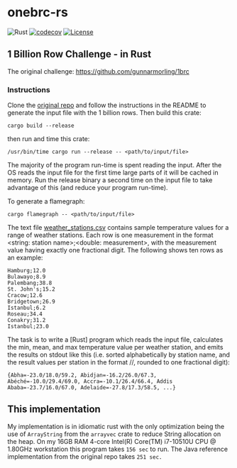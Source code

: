 # onebrc-rs
![Rust](https://github.com/mtelahun/onebrc-rs/actions/workflows/rust.yml/badge.svg)
[![codecov](https://codecov.io/gh/mtelahun/onebrc-rs/branch/main/graph/badge.svg?token=A1P9I5E2LU)](https://codecov.io/gh/mtelahun/onebrc-rs)
[![License](https://img.shields.io/badge/License-BSD_2--Clause-orange.svg)](https://opensource.org/licenses/BSD-2-Clause)

## 1 Billion Row Challenge - in Rust

The original challenge: https://github.com/gunnarmorling/1brc

### Instructions
Clone the [original repo](https://github.com/gunnarmorling/1brc) and follow the instructions in the README to generate the input file with the 1 billion rows. Then build this crate:
```
cargo build --release
```

then run and time this crate:
```
/usr/bin/time cargo run --release -- <path/to/input/file>
```
The majority of the program run-time is spent reading the input. After the OS reads the input file for the first time large parts of it will be cached in memory. Run the release binary a second time on the input file to take advantage of this (and reduce your program run-time).

To generate a flamegraph:
```
cargo flamegraph -- <path/to/input/file>
```

The text file [weather_stations.csv](./data/weather_stations.csv) contains sample temperature values for a range of weather stations. Each row is one measurement in the format <string: station name>;<double: measurement>, with the measurement value having exactly one fractional digit. The following shows ten rows as an example:
```
Hamburg;12.0
Bulawayo;8.9
Palembang;38.8
St. John's;15.2
Cracow;12.6
Bridgetown;26.9
Istanbul;6.2
Roseau;34.4
Conakry;31.2
Istanbul;23.0
```

The task is to write a [Rust] program which reads the input file, calculates the min, mean, and max temperature value per weather station, and emits the results on stdout like this (i.e. sorted alphabetically by station name, and the result values per station in the format <min>/<mean>/<max>, rounded to one fractional digit):

```
{Abha=-23.0/18.0/59.2, Abidjan=-16.2/26.0/67.3, Abéché=-10.0/29.4/69.0, Accra=-10.1/26.4/66.4, Addis Ababa=-23.7/16.0/67.0, Adelaide=-27.8/17.3/58.5, ...}
```

## This implementation
My implementation is in idiomatic rust with the only optimization being the use of `ArrayString` from the `arrayvec` crate to reduce String allocation on the heap. On my 16GB RAM 4-core Intel(R) Core(TM) i7-10510U CPU @ 1.80GHz workstation this program takes `156 sec` to run. The Java reference implementation from the original repo takes `251 sec.`